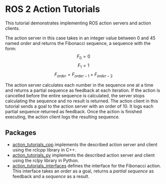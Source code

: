 # ROS 2 Action Tutorials

This tutorial demonstrates implementing ROS action servers and action clients.

The action server in this case takes in an integer value between 0 and 45 named *order* and returns the Fibonacci sequence, a sequence with the form:
$$F_0 = 0$$
$$F_1 = 1$$
$$F_{order}=F_{order-1} + F_{order-2}$$

The action server calculates each number in the sequence one at a time and returns a partial sequence as feedback at each iteration.
If the action is cancelled before the entire sequence is calculated, the server stops calculating the sequence and no result is returned.
The action client in this tutorial sends a goal to the action server with an order of 10.
It logs each partial sequence returned as feedback.
Once the action is finished executing, the action client logs the resulting sequence.

## Packages

- [action_tutorials_cpp](./action_tutorials_cpp) implements the described action server and client using the rclcpp library in C++.
- [action_tutorials_py](./action_tutorials_py) implements the described action server and client using the rclpy library in Python.
- [action_tutorials_interfaces](./action_tutorials_interfaces) defines the interface for the Fibonacci action.
This interface takes an *order* as a goal, returns a *partial sequence* as feedback and a *sequence* as a result.
